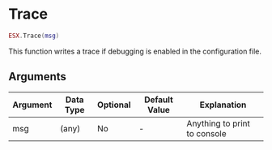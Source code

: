 # Trace

```lua
ESX.Trace(msg)
```

This function writes a trace if debugging is enabled in the configuration file.

## Arguments

| Argument | Data Type | Optional | Default Value | Explanation                  |
|----------|-----------|----------|---------------|------------------------------|
| msg      | (any)     | No       | -             | Anything to print to console |
